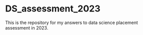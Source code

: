 # DS_assessment_2023
This is the repository for my answers to data science placement assessment in 2023. 
